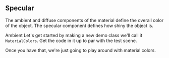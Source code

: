 ## Specular

The ambient and diffuse components of the material define the overall color of the object. The specular component defines how shiny the object is.

Ambient
Let's get started by making a new demo class we'll call it ```MaterialColors```. Get the code in it up to par with the test scene.

Once you have that, we're just going to play around with material colors.